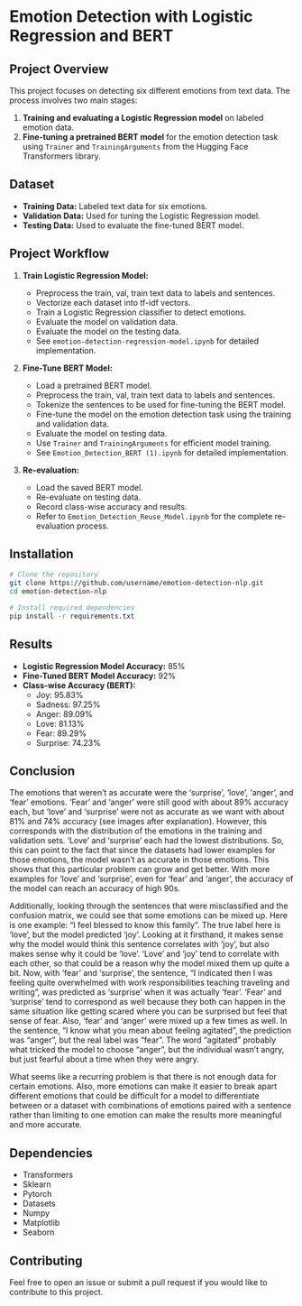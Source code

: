 # Emotion Detection with Logistic Regression and BERT

## Project Overview
This project focuses on detecting six different emotions from text data. The process involves two main stages:

1. **Training and evaluating a Logistic Regression model** on labeled emotion data.
2. **Fine-tuning a pretrained BERT model** for the emotion detection task using `Trainer` and `TrainingArguments` from the Hugging Face Transformers library.

## Dataset
- **Training Data:** Labeled text data for six emotions.
- **Validation Data:** Used for tuning the Logistic Regression model.
- **Testing Data:** Used to evaluate the fine-tuned BERT model.

## Project Workflow
1. **Train Logistic Regression Model:**
   - Preprocess the train, val, train text data to labels and sentences.
   - Vectorize each dataset into tf-idf vectors.
   - Train a Logistic Regression classifier to detect emotions.
   - Evaluate the model on validation data.
   - Evaluate the model on the testing data.
   - See `emotion-detection-regression-model.ipynb` for detailed implementation.

2. **Fine-Tune BERT Model:**
   - Load a pretrained BERT model.
   - Preprocess the train, val, train text data to labels and sentences.
   - Tokenize the sentences to be used for fine-tuning the BERT model.
   - Fine-tune the model on the emotion detection task using the training and validation data.
   - Evaluate the model on testing data.
   - Use `Trainer` and `TrainingArguments` for efficient model training.
   - See `Emotion_Detection_BERT (1).ipynb` for detailed implementation.

3. **Re-evaluation:**
   - Load the saved BERT model.
   - Re-evaluate on testing data.
   - Record class-wise accuracy and results.
   - Refer to `Emotion_Detection_Reuse_Model.ipynb` for the complete re-evaluation process.

## Installation
```bash
# Clone the repository
git clone https://github.com/username/emotion-detection-nlp.git
cd emotion-detection-nlp

# Install required dependencies
pip install -r requirements.txt
```

## Results
- **Logistic Regression Model Accuracy:** 85%
- **Fine-Tuned BERT Model Accuracy:** 92%
- **Class-wise Accuracy (BERT):**
  - Joy: 95.83%
  - Sadness: 97.25%
  - Anger: 89.09%
  - Love: 81.13%
  - Fear: 89.29%
  - Surprise: 74.23%

## Conclusion
The emotions that weren’t as accurate were the ‘surprise’, ‘love’, ‘anger’, and ‘fear’ emotions. ‘Fear’ and ‘anger’ were still good with about 89% accuracy each, but ‘love’ and ‘surprise’ were not as accurate as we want with about 81% and 74% accuracy (see images after explanation). However, this corresponds with the distribution of the emotions in the training and validation sets.  ‘Love’ and ‘surprise’ each had the lowest distributions. So, this can point to the fact that since the datasets had lower examples for those emotions, the model wasn’t as accurate in those emotions. This shows that this particular problem can grow and get better. With more examples for ‘love’ and ‘surprise’, even for ‘fear’ and ‘anger’, the accuracy of the model can reach an accuracy of high 90s.

Additionally, looking through the sentences that were misclassified and the confusion matrix, we could see that some emotions can be mixed up. Here is one example: “I feel blessed to know this family”. The true label here is ‘love’, but the model predicted ‘joy’. Looking at it firsthand, it makes sense why the model would think this sentence correlates with ‘joy’, but also makes sense why it could be ‘love’. ‘Love’ and ‘joy’ tend to correlate with each other, so that could be a reason why the model mixed them up quite a bit. Now, with ‘fear’ and ‘surprise’, the sentence,  “I indicated then I was feeling quite overwhelmed with work responsibilities teaching traveling and writing”, was predicted as ‘surprise’ when it was actually ‘fear’. ‘Fear’ and ‘surprise’ tend to correspond as well because they both can happen in the same situation like getting scared where you can be surprised but feel that sense of fear. Also, ‘fear’ and ‘anger’ were mixed up a few times as well. In the sentence, “I know what you mean about feeling agitated”, the prediction was “anger”, but the real label was “fear”. The word “agitated” probably what tricked the model to choose “anger”, but the individual wasn’t angry, but just fearful about a time when they were angry.

What seems like a recurring problem is that there is not enough data for certain emotions. Also, more emotions can make it easier to break apart different emotions that could be difficult for a model to differentiate between or a dataset with combinations of emotions paired with a sentence rather than limiting to one emotion can make the results more meaningful and more accurate. 

## Dependencies
- Transformers
- Sklearn
- Pytorch
- Datasets
- Numpy
- Matplotlib
- Seaborn

## Contributing
Feel free to open an issue or submit a pull request if you would like to contribute to this project.

